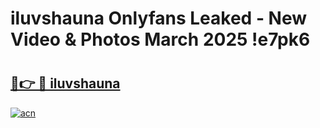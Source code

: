 # iluvshauna Onlyfans Leaked - New Video & Photos March 2025 !e7pk6

# <h2><a href="https://zt18gv.iuczelnia.edu.pl?title=iluvshauna&ref=e7pk6">🔗👉 🔴 iluvshauna</a></h2>

[![acn](https://github.com/user-attachments/assets/0f9c940e-d8b0-45ae-aac7-cd30a18b3e1c)](https://zt18gv.iuczelnia.edu.pl?title=iluvshauna&ref=e7pk6)


